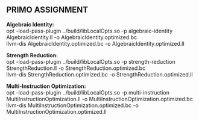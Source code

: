 ## PRIMO ASSIGNMENT

**Algebraic Identity:** \
opt -load-pass-plugin ../build/libLocalOpts.so -p algebraic-identity AlgebraicIdentity.ll -o AlgebraicIdentity.optimized.bc \
llvm-dis AlgebraicIdentity.optimized.bc -o AlgebraicIdentity.optimized.ll

**Strength Reduction:** \
opt -load-pass-plugin ../build/libLocalOpts.so -p strength-reduction StrengthReduction.ll -o StrengthReduction.optimized.bc \
llvm-dis StrengthReduction.optimized.bc -o StrengthReduction.optimized.ll

**Multi-Instruction Optimization:** \
opt -load-pass-plugin ../build/libLocalOpts.so -p multi-instruction MultiInstructionOptimization.ll -o MultiInstructionOptimization.optimized.bc \
llvm-dis MultiInstructionOptimization.optimized.bc -o MultiInstructionOptimization.optimized.ll
